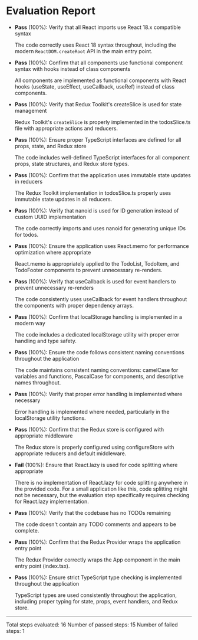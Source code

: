 # Evaluation Report

- **Pass** (100%): Verify that all React imports use React 18.x compatible syntax
  
  The code correctly uses React 18 syntax throughout, including the modern `ReactDOM.createRoot` API in the main entry point.

- **Pass** (100%): Confirm that all components use functional component syntax with hooks instead of class components
  
  All components are implemented as functional components with React hooks (useState, useEffect, useCallback, useRef) instead of class components.

- **Pass** (100%): Verify that Redux Toolkit's createSlice is used for state management
  
  Redux Toolkit's `createSlice` is properly implemented in the todosSlice.ts file with appropriate actions and reducers.

- **Pass** (100%): Ensure proper TypeScript interfaces are defined for all props, state, and Redux store
  
  The code includes well-defined TypeScript interfaces for all component props, state structures, and Redux store types.

- **Pass** (100%): Confirm that the application uses immutable state updates in reducers
  
  The Redux Toolkit implementation in todosSlice.ts properly uses immutable state updates in all reducers.

- **Pass** (100%): Verify that nanoid is used for ID generation instead of custom UUID implementation
  
  The code correctly imports and uses nanoid for generating unique IDs for todos.

- **Pass** (100%): Ensure the application uses React.memo for performance optimization where appropriate
  
  React.memo is appropriately applied to the TodoList, TodoItem, and TodoFooter components to prevent unnecessary re-renders.

- **Pass** (100%): Verify that useCallback is used for event handlers to prevent unnecessary re-renders
  
  The code consistently uses useCallback for event handlers throughout the components with proper dependency arrays.

- **Pass** (100%): Confirm that localStorage handling is implemented in a modern way
  
  The code includes a dedicated localStorage utility with proper error handling and type safety.

- **Pass** (100%): Ensure the code follows consistent naming conventions throughout the application
  
  The code maintains consistent naming conventions: camelCase for variables and functions, PascalCase for components, and descriptive names throughout.

- **Pass** (100%): Verify that proper error handling is implemented where necessary
  
  Error handling is implemented where needed, particularly in the localStorage utility functions.

- **Pass** (100%): Confirm that the Redux store is configured with appropriate middleware
  
  The Redux store is properly configured using configureStore with appropriate reducers and default middleware.

- **Fail** (100%): Ensure that React.lazy is used for code splitting where appropriate
  
  There is no implementation of React.lazy for code splitting anywhere in the provided code. For a small application like this, code splitting might not be necessary, but the evaluation step specifically requires checking for React.lazy implementation.

- **Pass** (100%): Verify that the codebase has no TODOs remaining
  
  The code doesn't contain any TODO comments and appears to be complete.

- **Pass** (100%): Confirm that the Redux Provider wraps the application entry point
  
  The Redux Provider correctly wraps the App component in the main entry point (index.tsx).

- **Pass** (100%): Ensure strict TypeScript type checking is implemented throughout the application
  
  TypeScript types are used consistently throughout the application, including proper typing for state, props, event handlers, and Redux store.

---

Total steps evaluated: 16
Number of passed steps: 15
Number of failed steps: 1